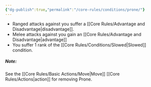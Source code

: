 ```yaml
---
{"dg-publish":true,"permalink":"/core-rules/conditions/prone/"}
---
```


- Ranged attacks against you suffer a [[Core Rules/Advantage and Disadvantage\|disadvantage]].
- Melee attacks against you gain an [[Core Rules/Advantage and Disadvantage\|advantage]]
- You suffer 1 rank of the [[Core Rules/Conditions/Slowed\|Slowed]] condition.

##### Note: 
See the [[Core Rules/Basic Actions/Move\|Move]] [[Core Rules/Actions\|action]] for removing Prone.